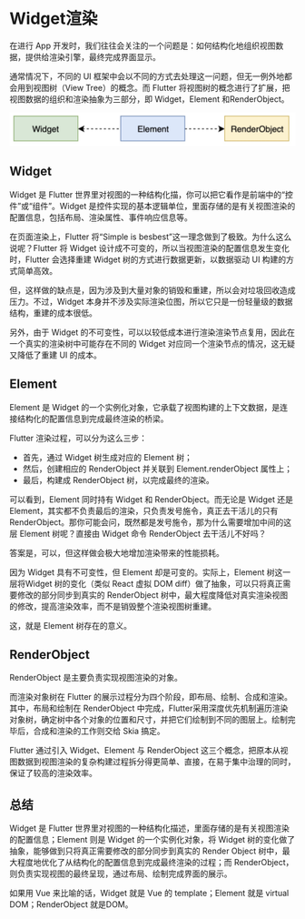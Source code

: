 # Widget渲染

在进行 App 开发时，我们往往会关注的一个问题是：如何结构化地组织视图数据，提供给渲染引擎，最终完成界面显示。

通常情况下，不同的 UI 框架中会以不同的方式去处理这一问题，但无一例外地都会用到视图树（View Tree）的概念。而 Flutter 将视图树的概念进行了扩展，把视图数据的组织和渲染抽象为三部分，即 Widget，Element 和RenderObject。

![Widget，Element 与 RenderObject](images/widgetTree.jpg)

## Widget

Widget 是 Flutter 世界里对视图的一种结构化描，你可以把它看作是前端中的“控件”或“组件”。Widget 是控件实现的基本逻辑单位，里面存储的是有关视图渲染的配置信息，包括布局、渲染属性、事件响应信息等。

在页面渲染上，Flutter 将“Simple is besbest”这一理念做到了极致。为什么这么说呢？Flutter 将 Widget 设计成不可变的，所以当视图渲染的配置信息发生变化时，Flutter 会选择重建 Widget 树的方式进行数据更新，以数据驱动 UI 构建的方式简单高效。

但，这样做的缺点是，因为涉及到大量对象的销毁和重建，所以会对垃圾回收造成压力。不过，Widget 本身并不涉及实际渲染位图，所以它只是一份轻量级的数据结构，重建的成本很低。

另外，由于 Widget 的不可变性，可以以较低成本进行渲染渲染节点复用，因此在一个真实的渲染树中可能存在不同的 Widget 对应同一个渲染节点的情况，这无疑又降低了重建 UI 的成本。

## Element

Element 是 Widget 的一个实例化对象，它承载了视图构建的上下文数据，是连接结构化的配置信息到完成最终渲染的桥梁。

Flutter 渲染过程，可以分为这么三步：

* 首先，通过 Widget 树生成对应的 Element 树；
* 然后，创建相应的 RenderObject 并关联到 Element.renderObject 属性上；
* 最后，构建成 RenderObject 树，以完成最终的渲染。

可以看到，Element 同时持有 Widget 和 RenderObject。而无论是 Widget 还是Element，其实都不负责最后的渲染，只负责发号施令，真正去干活儿的只有 RenderObject。那你可能会问，既然都是发号施令，那为什么需要增加中间的这层 Element 树呢？直接由 Widget 命令 RenderObject 去干活儿不好吗？

答案是，可以，但这样做会极大地增加渲染带来的性能损耗。

因为 Widget 具有不可变性，但 Element 却是可变的。实际上，Element 树这一层将Widget 树的变化（类似 React 虚拟 DOM diff）做了抽象，可以只将真正需要修改的部分同步到真实的 RenderObject 树中，最大程度降低对真实渲染视图的修改，提高渲染效率，而不是销毁整个渲染视图树重建。

这，就是 Element 树存在的意义。

## RenderObject

RenderObject 是主要负责实现视图渲染的对象。

而渲染对象树在 Flutter 的展示过程分为四个阶段，即布局、绘制、合成和渲染。 其中，布局和绘制在 RenderObject 中完成，Flutter采用深度优先机制遍历渲染对象树，确定树中各个对象的位置和尺寸，并把它们绘制到不同的图层上。绘制完毕后，合成和渲染的工作则交给 Skia 搞定。

Flutter 通过引入 Widget、Element 与 RenderObject 这三个概念，把原本从视图数据到视图渲染的复杂构建过程拆分得更简单、直接，在易于集中治理的同时，保证了较高的渲染效率。

## 总结

Widget 是 Flutter 世界里对视图的一种结构化描述，里面存储的是有关视图渲染的配置信息；Element 则是 Widget 的一个实例化对象，将 Widget 树的变化做了抽象，能够做到只将真正需要修改的部分同步到真实的 Render Object 树中，最大程度地优化了从结构化的配置信息到完成最终渲染的过程；而 RenderObject，则负责实现视图的最终呈现，通过布局、绘制完成界面的展示。

如果用 Vue 来比喻的话，Widget 就是 Vue 的 template；Element 就是 virtual DOM；RenderObject 就是DOM。
